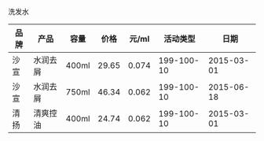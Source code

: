 洗发水

品牌|  产品  | 容量| 价格|元/ml| 活动类型 |日期
----|--------|-----|-----|-----|----------|----
沙宣|水润去屑|400ml|29.65|0.074|199-100-10|2015-03-01
沙宣|水润去屑|750ml|46.34|0.062|199-100-10|2015-06-18
清扬|清爽控油|400ml|24.74|0.062|199-100-10|2015-03-01

